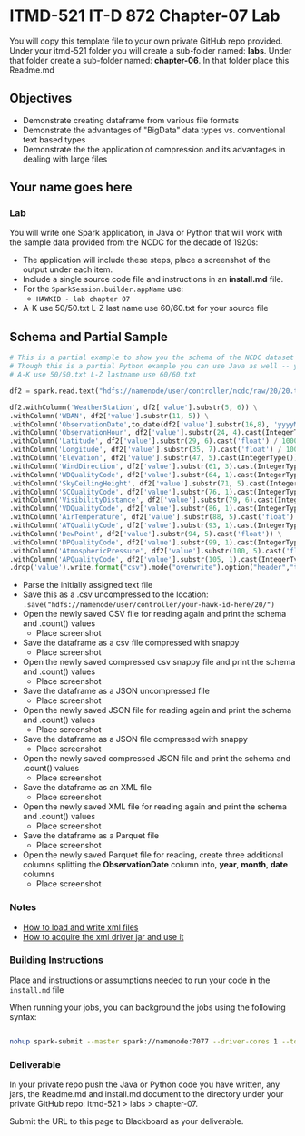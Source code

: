 # ITMD-521 IT-D 872 Chapter-07 Lab

You will copy this template file to your own private GitHub repo provided.  Under your itmd-521 folder you will create a sub-folder named: **labs**.  Under that folder create a sub-folder named: **chapter-06**.  In that folder place this Readme.md

## Objectives

- Demonstrate creating dataframe from various file formats
- Demonstrate the advantages of "BigData" data types vs. conventional text based types
- Demonstrate the the application of compression and its advantages in dealing with large files

## Your name goes here

### Lab

You will write one Spark application, in Java or Python that will work with the sample data provided from the NCDC for the decade of 1920s:  

- The application will include these steps, place a screenshot of the output under each item.  
- Include a single source code file and instructions in an **install.md** file.
- For the `SparkSession.builder.appName` use:
  - `HAWKID - lab chapter 07`
- A-K use 50/50.txt L-Z last name use 60/60.txt for your source file

## Schema and Partial Sample

```python
# This is a partial example to show you the schema of the NCDC dataset
# Though this is a partial Python example you can use Java as well -- your choice
# A-K use 50/50.txt L-Z lastname use 60/60.txt

df2 = spark.read.text("hdfs://namenode/user/controller/ncdc/raw/20/20.txt")

df2.withColumn('WeatherStation', df2['value'].substr(5, 6)) \
.withColumn('WBAN', df2['value'].substr(11, 5)) \
.withColumn('ObservationDate',to_date(df2['value'].substr(16,8), 'yyyyMMdd')) \
.withColumn('ObservationHour', df2['value'].substr(24, 4).cast(IntegerType())) \
.withColumn('Latitude', df2['value'].substr(29, 6).cast('float') / 1000) \
.withColumn('Longitude', df2['value'].substr(35, 7).cast('float') / 1000) \
.withColumn('Elevation', df2['value'].substr(47, 5).cast(IntegerType())) \
.withColumn('WindDirection', df2['value'].substr(61, 3).cast(IntegerType())) \
.withColumn('WDQualityCode', df2['value'].substr(64, 1).cast(IntegerType())) \
.withColumn('SkyCeilingHeight', df2['value'].substr(71, 5).cast(IntegerType())) \
.withColumn('SCQualityCode', df2['value'].substr(76, 1).cast(IntegerType())) \
.withColumn('VisibilityDistance', df2['value'].substr(79, 6).cast(IntegerType())) \
.withColumn('VDQualityCode', df2['value'].substr(86, 1).cast(IntegerType())) \
.withColumn('AirTemperature', df2['value'].substr(88, 5).cast('float') /10) \
.withColumn('ATQualityCode', df2['value'].substr(93, 1).cast(IntegerType())) \
.withColumn('DewPoint', df2['value'].substr(94, 5).cast('float')) \
.withColumn('DPQualityCode', df2['value'].substr(99, 1).cast(IntegerType())) \
.withColumn('AtmosphericPressure', df2['value'].substr(100, 5).cast('float')/ 10) \
.withColumn('APQualityCode', df2['value'].substr(105, 1).cast(IntegerType())) \
.drop('value').write.format("csv").mode("overwrite").option("header","true").save("hdfs://namenode/user/controller/your-hawk-id-here/20/")
```

- Parse the initially assigned text file
- Save this as a .csv uncompressed to the location: `.save("hdfs://namenode/user/controller/your-hawk-id-here/20/")`  
- Open the newly saved CSV file for reading again and print the schema and .count() values
  - Place screenshot
- Save the dataframe as a csv file compressed with snappy
  - Place screenshot
- Open the newly saved compressed csv snappy file and print the schema and .count() values
  - Place screenshot
- Save the dataframe as a JSON uncompressed file
  - Place screenshot
- Open the newly saved JSON file for reading again and print the schema and .count() values
  - Place screenshot
- Save the dataframe as a JSON file compressed with snappy
  - Place screenshot
- Open the newly saved compressed JSON file and print the schema and .count() values
  - Place screenshot
- Save the dataframe as an XML file
  - Place screenshot
- Open the newly saved XML file for reading again and print the schema and .count() values
  - Place screenshot
- Save the dataframe as a Parquet file
  - Place screenshot
- Open the newly saved Parquet file for reading, create three additional columns splitting the
**ObservationDate** column into, **year**, **month**, **date** columns
  - Place screenshot

### Notes

- [How to load and write xml files](http://www.thehadoopguy.com/2019/09/how-to-parse-xml-data-to-saprk-dataframe.html "How to load xml driver")
- [How to acquire the xml driver jar and use it](https://github.com/databricks/spark-xml "How to aquire the xml driver")

### Building Instructions

Place and instructions or assumptions needed to run your code in the `install.md` file

When running your jobs, you can background the jobs using the following syntax:

```bash

nohup spark-submit --master spark://namenode:7077 --driver-cores 1 --total-executor-cores 4 --num-executors 4  --driver-memory 4g --executor-memory 4g demo-read-write-json-compression-lz4.py &
```

### Deliverable

In your private repo push the Java or Python code you have written, any jars, the Readme.md and install.md document to the directory under your private GitHub repo: itmd-521 > labs > chapter-07.  

Submit the URL to this page to Blackboard as your deliverable.
